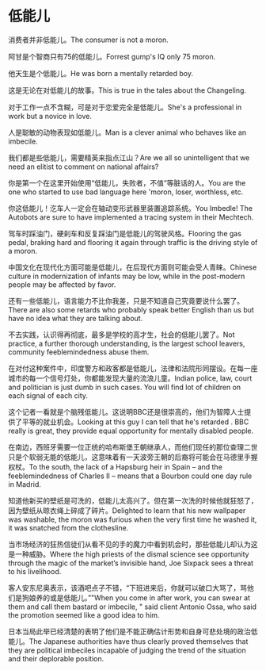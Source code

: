 # 低能儿

<p><span class="chinese">消费者并非低能儿。</span><span class="english">The consumer is not a moron.</span></p>

<p><span class="chinese">阿甘是个智商只有75的低能儿。</span><span class="english">Forrest gump's IQ only 75 moron.</span></p>

<p><span class="chinese">他天生是个低能儿。</span><span class="english">He was born a mentally retarded boy.</span></p>

<p><span class="chinese">这是无论在对低能儿的故事。</span><span class="english">This is true in the tales about the Changeling.</span></p>

<p><span class="chinese">对于工作一点不含糊，可是对于恋爱完全是低能儿。</span><span class="english">She's a professional in work but a novice in love.</span></p>

<p><span class="chinese">人是聪敏的动物表现如低能儿。</span><span class="english">Man is a clever animal who behaves like an imbecile.</span></p>

<p><span class="chinese">我们都是些低能儿，需要精英来指点江山？</span><span class="english">Are we all so unintelligent that we need an elitist to comment on national affairs?</span></p>

<p><span class="chinese">你是第一个在这里开始使用“低能儿，失败者，不值”等脏话的人。</span><span class="english">You are the one who started to use bad language here 'moron, loser, worthless, etc.</span></p>

<p><span class="chinese">你这低能儿！汔车人一定会在轴动变形武器里装置追踪系统。</span><span class="english">You Imbedle! The Autobots are sure to have implemented a tracing system in their Mechtech.</span></p>

<p><span class="chinese">驾车时踩油门，硬刹车和反复踩油门是低能儿的驾驶风格。</span><span class="english">Flooring the gas pedal, braking hard and flooring it again through traffic is the driving style of a moron.</span></p>

<p><span class="chinese">中国文化在现代化方面可能是低能儿，在后现代方面则可能会受人青睐。</span><span class="english">Chinese culture in modernization of infants may be low, while in the post-modern people may be affected by favor.</span></p>

<p><span class="chinese">还有一些低能儿，语言能力不比你我差，只是不知道自己究竟要说什么罢了。</span><span class="english">There are also some retards who probably speak better English than us but have no idea what they are talking about.</span></p>

<p><span class="chinese">不去实践，认识得再彻底，最多是学校的高才生，社会的低能儿罢了。</span><span class="english">Not practice, a further thorough understanding, is the largest school leavers, community feeblemindedness abuse them.</span></p>

<p><span class="chinese">在对付这种案件中，印度警方和政客都是低能儿，法律和法院形同摆设。在每一座城市的每一个信号灯处，你都能发现大量的流浪儿童。</span><span class="english">Indian police, law, court and politician is just dumb in such cases. You will find lot of children on each signal of each city.</span></p>

<p><span class="chinese">这个记者一看就是个脑残低能儿。这说明BBC还是很崇高的，他们为智障人士提供了平等的就业机会。</span><span class="english">Looking at this guy I can tell that he's retarded . BBC really is great, they provide equal opportunity for mentally disabled people.</span></p>

<p><span class="chinese">在南边，西班牙需要一位正统的哈布斯堡王朝继承人，而他们现任的那位查理二世只是个软弱无能的低能儿，这意味着有一天波旁王朝的后裔将可能会在马德里手握权杖。</span><span class="english">To the south, the lack of a Hapsburg heir in Spain – and the feeblemindedness of Charles II – means that a Bourbon could one day rule in Madrid.</span></p>

<p><span class="chinese">知道他新买的壁纸是可洗的，低能儿太高兴了。但在第一次洗的时候他就狂怒了，因为壁纸从晾衣绳上碎成了碎片。</span><span class="english">Delighted to learn that his new wallpaper was washable, the moron was furious when the very first time he washed it, it was snatched from the clothesline.</span></p>

<p><span class="chinese">当市场经济的狂热信徒们从看不见的手的魔力中看到机会时，那些低能儿却认为这是一种威胁。</span><span class="english">Where the high priests of the dismal science see opportunity through the magic of the market’s invisible hand, Joe Sixpack sees a threat to his livelihood.</span></p>

<p><span class="chinese">客人安东尼奥表示，该酒吧点子不错，“下班进来后，你就可以破口大骂了，骂他们是狗娘养的或是低能儿。”</span><span class="english">"When you come in after work, you can swear at them and call them bastard or imbecile, " said client Antonio Ossa, who said the promotion seemed like a good idea to him.</span></p>

<p><span class="chinese">日本当局此举已经清楚的表明了他们是不能正确估计形势和自身可悲处境的政治低能儿。</span><span class="english">The Japanese authorities have thus clearly proved themselves that they are political imbeciles incapable of judging the trend of the situation and their deplorable position.</span></p>

